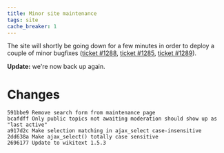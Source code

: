 ```yaml
---
title: Minor site maintenance
tags: site
cache_breaker: 1
---
```


The site will shortly be going down for a few minutes in order to deploy a couple of minor bugfixes ([ticket \#1288](/issues/1288), [ticket \#1285](/issues/1285), [ticket \#1289](/issues/1289)).

**Update:** we're now back up again.

# Changes

    591bbe9 Remove search form from maintenance page
    bcafdff Only public topics not awaiting moderation should show up as "last active"
    a917d2c Make selection matching in ajax_select case-insensitive
    2dd638a Make ajax_select() totally case sensitive
    2696177 Update to wikitext 1.5.3
